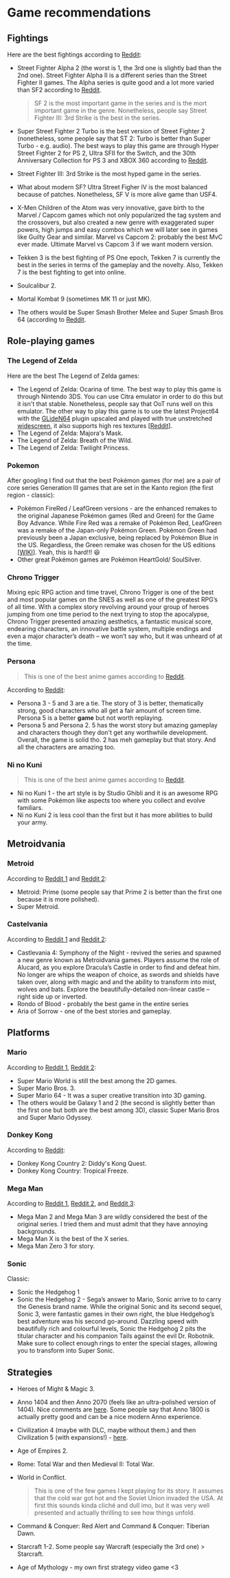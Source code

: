 # Game recommendations

## Fightings

Here are the best fightings according to [Reddit](https://www.reddit.com/r/Fighters/comments/8aodlb/best_fighting_games_of_all_time/):

- Street Fighter Alpha 2 (the worst is 1, the 3rd one is slightly bad than the 2nd one). Street Fighter Alpha II is a different series than the Street Fighter II games. The Alpha series is quite good and a lot more varied than SF2 according to [Reddit](https://www.reddit.com/r/StreetFighter/comments/61wbxe/best_version_of_sfii/).

  > SF 2 is the most important game in the series and is the mort important game in the genre. Nonetheless, people say Street Fighter III: 3rd Strike is the best in the series.

- Super Street Fighter 2 Turbo is the best version of Street Fighter 2 (nonetheless, some people say that ST 2: Turbo is better than Super Turbo - e.g. audio). The best ways to play this game are through Hyper Street Fighter 2 for PS 2, Ultra SFII for the Switch, and the 30th Anniversary Collection for PS 3 and XBOX 360 according to [Reddit](https://www.reddit.com/r/StreetFighter/comments/7r0n54/what_is_the_difference_between_all_the_street/).

- Street Fighter III: 3rd Strike is the most hyped game in the series.

- What about modern SF? Ultra Street Figher lV is the most balanced because of patches. Nonetheless, SF V is more alive game than USF4.

- X-Men Children of the Atom was very innovative, gave birth to the Marvel / Capcom games which not only popularized the tag system and the crossovers, but also created a new genre with exaggerated super powers, high jumps and easy combos which we will later see in games like Guilty Gear and similar. Marvel vs Capcom 2: probably the best MvC ever made. Ultimate Marvel vs Capcom 3 if we want modern version.

- Tekken 3 is the best fighting of PS One epoch, Tekken 7 is currently the best in the series in terms of the gameplay and the novelty. Also, Tekken 7 is the best fighting to get into online.

- Soulcalibur 2.

- Mortal Kombat 9 (sometimes MK 11 or just MK).

- The others would be Super Smash Brother Melee and Super Smash Bros 64 (according to [Reddit](https://www.reddit.com/r/AskReddit/comments/459z3g/what_is_the_best_fighting_game_ever/?sort=top).

## Role-playing games

### The Legend of Zelda

Here are the best The Legend of Zelda games:

- The Legend of Zelda: Ocarina of time. The best way to play this game is through Nintendo 3DS. You can use Citra emulator in order to do this but it isn't that stable. Nonetheless, people say that OoT runs well on this emulator. The other way to play this game is to use the latest Project64 with the [GLideN64](http://www.emucr.com/2016/10/gliden64-git-20161016.html) plugin upscaled and played with true unstretched [widescreen](http://i.imgur.com/EEe7Wrx.jpg), it also supports high res textures [[Reddit](https://www.reddit.com/r/emulation/comments/5ajs18/best_way_to_play_emulated_ocarina_of_time_in_2016/?sort=top)].
- The Legend of Zelda: Majora's Mask.
- The Legend of Zelda: Breath of the Wild.
- The Legend of Zelda: Twilight Princess.

### Pokemon

After googling I find out that the best Pokémon games (for me) are a pair of core series Generation III games that are set in the Kanto region (the first region - classic):

- Pokémon FireRed / LeafGreen versions - are the enhanced remakes to the original Japanese Pokémon games (Red and Green) for the Game Boy Advance. While Fire Red was a remake of Pokémon Red, LeafGreen was a remake of the Japan-only Pokémon Green. Pokémon Green had previously been a Japan exclusive, being replaced by Pokémon Blue in the US. Regardless, the Green remake was chosen for the US editions [[WIKI]([https://nintendo.fandom.com/wiki/Pok%C3%A9mon_FireRed_and_LeafGreen](https://nintendo.fandom.com/wiki/Pokémon_FireRed_and_LeafGreen))]. Yeah, this is hard!!! :laughing:
- Other great Pokémon games are Pokémon HeartGold/ SoulSilver.

### Chrono Trigger

Mixing epic RPG action and time travel, Chrono Trigger is one of the best and most popular games on the SNES as well as one of the greatest RPG’s of all time. With a complex story revolving around your group of heroes jumping from one time period to the next trying to stop the apocalypse, Chrono Trigger presented amazing aesthetics, a fantastic musical score, endearing characters, an innovative battle system, multiple endings and even a major character’s death – we won’t say who, but it was unheard of at the time.

### Persona

> This is one of the best anime games according to [Reddit](https://www.reddit.com/r/anime/comments/brovbl/good_anime_games/).

According to [Reddit](https://www.reddit.com/r/PERSoNA/comments/9mbj87/whats_the_general_consensus_on_best_persona_game/):

- Persona 3 - 5 and 3 are a tie. The story of 3 is better, thematically strong, good characters who all get a fair amount of screen time. Persona 5 is a better **game** but not worth replaying. 
- Persona 5 and Persona 2. 5 has the worst story but amazing gameplay and characters though they don't get any worthwhile development. Overall, the game is solid tho. 2 has meh gameplay but that story. And all the characters are amazing too.

### Ni no Kuni

> This is one of the best anime games according to [Reddit](https://www.reddit.com/r/anime/comments/brovbl/good_anime_games/).

- Ni no Kuni 1 - the art style is by Studio Ghibli and it is an awesome RPG with some Pokémon like aspects too where you collect and evolve familiars.
- Ni no Kuni 2 is less cool than the first but it has more abilities to build your army.

## Metroidvania

### Metroid

According to [Reddit 1](https://www.reddit.com/r/Metroid/comments/1rwsx8/how_would_you_rank_the_games_best_to_worst/) and [Reddit 2](https://www.reddit.com/r/Metroid/comments/9gcby0/what_are_your_top_5_metroid_games/):

- Metroid: Prime (some people say that Prime 2 is better than the first one because it is more polished).
- Super Metroid.

### Castelvania

According to [Reddit 1](https://www.reddit.com/r/castlevania/comments/96ldav/what_are_the_essential_castlevania_games_that_i/) and [Reddit 2](https://www.reddit.com/r/castlevania/comments/8ehgo1/what_are_your_personal_top_10_castlevania_games/):

- Castlevania 4: Symphony of the Night - revived the series and spawned a new genre known as Metroidvania games. Players assume the role of Alucard, as you explore Dracula’s Castle in order to find and defeat him. No longer are whips the weapon of choice, as swords and shields have taken over, along with magic and and the ability to transform into mist, wolves and bats. Explore the beautifully-detailed non-linear castle – right side up or inverted.
- Rondo of Blood - probably the best game in the entire series
- Aria of Sorrow - one of the best stories and gameplay.

## Platforms

### Mario

According to [Reddit 1](https://www.reddit.com/r/nintendo/comments/6a080g/super_mario_games_what_are_your_alltime_rankings/), [Reddit 2](https://www.reddit.com/r/AskReddit/comments/7y3sjd/what_do_you_think_is_the_best_mario_game_and_why/?sort=top):

- Super Mario World is still the best among the 2D games.
- Super Mario Bros. 3.
- Super Mario 64 - It was a super creative transition into 3D gaming.
- The others would be Galaxy 1 and 2 (the second is slightly better than the first one but both are the best among 3D), classic Super Mario Bros and Super Mario Odyssey.

### Donkey Kong

According to [Reddit](https://www.reddit.com/r/nintendo/comments/6vcx5r/whats_your_favorite_donkey_kong_game_from_the/):

- Donkey Kong Country 2: Diddy's Kong Quest.
- Donkey Kong Country: Tropical Freeze.

### Mega Man

According to [Reddit 1](https://www.reddit.com/r/patientgamers/comments/9l4jgs/what_is_the_best_mega_man_game_in_2018/?sort=top), [Reddit 2](https://www.reddit.com/r/Megaman/comments/9mlkkp/what_is_the_best_mega_man_game_out_of_the_entire/?sort=top), and [Reddit 3](https://www.reddit.com/r/Megaman/comments/aahasi/what_do_you_think_is_the_best_mega_man_game/):

- Mega Man 2 and Mega Man 3 are wildly considered the best of the original series. I tried them and must admit that they have annoying backgrounds.
- Mega Man X is the best of the X series.
- Mega Man Zero 3 for story.

### Sonic

Classic:

- Sonic the Hedgehog 1
- Sonic the Hedgehog 2 - Sega’s answer to Mario, Sonic arrive to to carry the Genesis brand name. While the original Sonic and its second sequel, Sonic 3, were fantastic games in their own right, the blue Hedgehog’s best adventure was his second go-around. Dazzling speed with beautifully rich and colourful levels, Sonic the Hedgehog 2 pits the titular character and his companion Tails against the evil Dr. Robotnik. Make sure to collect enough rings to enter the special stages, allowing you to transform into Super Sonic.

## Strategies

- Heroes of Might & Magic 3.

- Anno 1404 and then Anno 2070 (feels like an ultra-polished version of 1404). Nice comments are [here](https://www.reddit.com/r/anno/comments/andnkq/how_would_you_rank_all_the_anno_games_and_why/). Some people say that Anno 1800 is actually pretty good and can be a nice modern Anno experience.

- Civilization 4 (maybe with DLC, maybe without them.) and then Civilization 5 (with expansions!) - [here](https://www.reddit.com/r/patientgamers/comments/35wfzm/what_are_your_top_5_strategy_games_of_all_time/).

- Age of Empires 2.

- Rome: Total War and then Medieval II: Total War.

- World in Conflict. 

  > This is one of the few games I kept playing for its story. It assumes that the cold war got hot and the Soviet Union invaded the USA. At first this sounds kinda cliché and dull imo, but it was very well presented and actually thrilling to see how things unfold.

- Command & Conquer: Red Alert and Command & Conquer: Tiberian Dawn.

- Starcraft 1-2. Some people say Warcraft (especially the 3rd one) > Starcraft.

- Age of Mythology - my own first strategy video game <3

